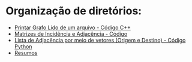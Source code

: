 <h1 > Organização de diretórios: </h1>

- [Printar Grafo Lido de um arquivo - Código C++](https://github.com/brunofaria27/teoria-grafos-computabilidade/blob/main/Listas%20Grafos/main.cpp)
- [Matrizes de Incidência e Adjacência - Código](https://github.com/brunofaria27/teoria-grafos-computabilidade/tree/main/Matriz%20Adjacencia%20e%20Incidencia)
- [Lista de Adjacência por meio de vetores (Origem e Destino) - Código Python](https://github.com/brunofaria27/teoria-grafos-computabilidade/blob/main/Listas%20Grafos/main.py)
- [Resumos](https://github.com/brunofaria27/teoria-grafos-computabilidade/tree/main/Resumos)
